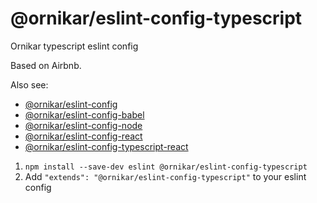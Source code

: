 # @ornikar/eslint-config-typescript

Ornikar typescript eslint config

Based on Airbnb.

Also see:

- [@ornikar/eslint-config](https://github.com/ornikar/eslint-configs/tree/master/%40ornikar/eslint-config)
- [@ornikar/eslint-config-babel](https://github.com/ornikar/eslint-configs/tree/master/%40ornikar/eslint-config-babel)
- [@ornikar/eslint-config-node](https://github.com/ornikar/eslint-configs/tree/master/%40ornikar/eslint-config-node)
- [@ornikar/eslint-config-react](https://github.com/ornikar/eslint-configs/tree/master/%40ornikar/eslint-config-react)
- [@ornikar/eslint-config-typescript-react](https://github.com/ornikar/eslint-configs/tree/master/%40ornikar/eslint-config-typescript-react)

1. `npm install --save-dev eslint @ornikar/eslint-config-typescript`
2. Add `"extends": "@ornikar/eslint-config-typescript"` to your eslint config
